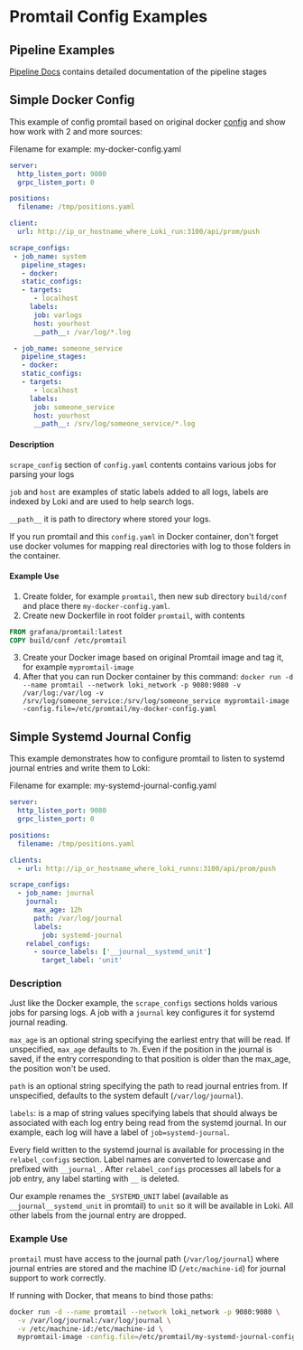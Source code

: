 # Promtail Config Examples

## Pipeline Examples

[Pipeline Docs](../logentry/processing-log-lines.md) contains detailed documentation of the pipeline stages

## Simple Docker Config

This example of config promtail based on original docker [config](https://github.com/grafana/loki/blob/master/cmd/promtail/promtail-docker-config.yaml)
and show how work with 2 and more sources:

Filename for example: my-docker-config.yaml
```yaml
server:
  http_listen_port: 9080
  grpc_listen_port: 0

positions:
  filename: /tmp/positions.yaml

client:
  url: http://ip_or_hostname_where_Loki_run:3100/api/prom/push

scrape_configs:
 - job_name: system
   pipeline_stages:
   - docker:
   static_configs:
   - targets:
      - localhost
     labels:
      job: varlogs
      host: yourhost
      __path__: /var/log/*.log

 - job_name: someone_service
   pipeline_stages:
   - docker:
   static_configs:
   - targets:
      - localhost
     labels:
      job: someone_service
      host: yourhost
      __path__: /srv/log/someone_service/*.log

```

#### Description

`scrape_config` section of `config.yaml` contents contains various jobs for parsing your logs

`job` and `host` are examples of static labels added to all logs, labels are indexed by Loki and are used to help search logs.

`__path__` it is path to directory where stored your logs.

If you run promtail and this `config.yaml` in Docker container, don't forget use docker volumes for mapping real directories
with log to those folders in the container.

#### Example Use
1) Create folder, for example `promtail`, then new sub directory `build/conf` and place there `my-docker-config.yaml`.
2) Create new Dockerfile in root folder `promtail`, with contents
```dockerfile
FROM grafana/promtail:latest
COPY build/conf /etc/promtail
```
3) Create your Docker image based on original Promtail image and tag it, for example `mypromtail-image`
3) After that you can run Docker container by this command:
`docker run -d --name promtail --network loki_network -p 9080:9080 -v /var/log:/var/log -v /srv/log/someone_service:/srv/log/someone_service mypromtail-image -config.file=/etc/promtail/my-docker-config.yaml`

## Simple Systemd Journal Config

This example demonstrates how to configure promtail to listen to systemd journal
entries and write them to Loki:

Filename for example: my-systemd-journal-config.yaml

```yaml
server:
  http_listen_port: 9080
  grpc_listen_port: 0

positions:
  filename: /tmp/positions.yaml

clients:
  - url: http://ip_or_hostname_where_loki_runns:3100/api/prom/push

scrape_configs:
  - job_name: journal
    journal:
      max_age: 12h
      path: /var/log/journal
      labels:
        job: systemd-journal
    relabel_configs:
      - source_labels: ['__journal__systemd_unit']
        target_label: 'unit'
```

### Description

Just like the Docker example, the `scrape_configs` sections holds various
jobs for parsing logs. A job with a `journal` key configures it for systemd
journal reading.

`max_age` is an optional string specifying the earliest entry that will be
read. If unspecified, `max_age` defaults to `7h`. Even if the position in the
journal is saved, if the entry corresponding to that position is older than
the max_age, the position won't be used.

`path` is an optional string specifying the path to read journal entries
from. If unspecified, defaults to the system default (`/var/log/journal`).

`labels`: is a map of string values specifying labels that should always
be associated with each log entry being read from the systemd journal.
In our example, each log will have a label of `job=systemd-journal`.

Every field written to the systemd journal is available for processing
in the `relabel_configs` section. Label names are converted to lowercase
and prefixed with `__journal_`. After `relabel_configs` processes all
labels for a job entry, any label starting with `__` is deleted.

Our example renames the `_SYSTEMD_UNIT` label (available as
`__journal__systemd_unit` in promtail) to `unit` so it will be available
in Loki. All other labels from the journal entry are dropped.

### Example Use

`promtail` must have access to the journal path (`/var/log/journal`)
where journal entries are stored and the machine ID (`/etc/machine-id`) for
journal support to work correctly.

If running with Docker, that means to bind those paths:

```bash
docker run -d --name promtail --network loki_network -p 9080:9080 \
  -v /var/log/journal:/var/log/journal \
  -v /etc/machine-id:/etc/machine-id \
  mypromtail-image -config.file=/etc/promtail/my-systemd-journal-config.yaml
```
